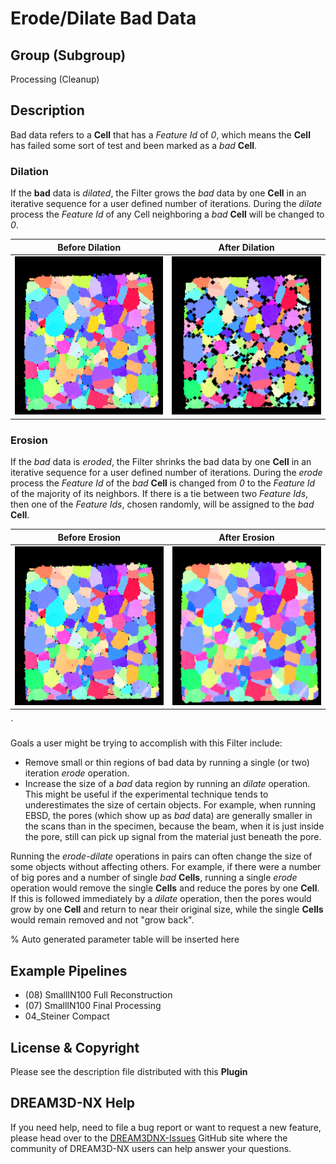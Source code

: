 # Erode/Dilate Bad Data

## Group (Subgroup)

Processing (Cleanup)

## Description

Bad data refers to a **Cell** that has a *Feature Id* of *0*, which means the **Cell** has failed some sort of test and
been marked as a *bad* **Cell**.

### Dilation

If the **bad** data is *dilated*, the Filter grows the *bad* data by one **Cell** in
an iterative sequence for a user defined number of iterations. During the *dilate* process the *Feature Id* of any
Cell neighboring a *bad* **Cell** will be changed to *0*.

| Before Dilation                      | After Dilation                       |
|--------------------------------------|--------------------------------------|
| ![](Images/ErodeDilateBadData_1.png) | ![](Images/ErodeDilateBadData_2.png) |

### Erosion

If the *bad* data is *eroded*, the Filter shrinks the
bad data by one **Cell** in an iterative sequence for a user defined number of iterations. During the *erode* process
the *Feature Id* of the *bad* **Cell** is changed from *0* to the *Feature Id* of the majority of its neighbors. If
there is a tie between two *Feature Ids*, then one of the *Feature Ids*, chosen randomly, will be assigned to the *bad*
**Cell**.

| Before Erosion                       | After Erosion                        |
|--------------------------------------|--------------------------------------|
| ![](Images/ErodeDilateBadData_1.png) | ![](Images/ErodeDilateBadData_3.png) |

`

Goals a user might be trying to accomplish with this Filter include:

- Remove small or thin regions of bad data by running a single (or two) iteration *erode* operation.
- Increase the size of a *bad* data region by running an *dilate* operation. This might be useful if the experimental
  technique tends to underestimates the size of certain objects. For example, when running EBSD, the pores (which show
  up as *bad* data) are generally smaller in the scans than in the specimen, because the beam, when it is just inside
  the pore, still can pick up signal from the material just beneath the pore.

Running the *erode-dilate* operations in pairs can often change the size of some objects without affecting others. For
example, if there were a number of big pores and a number of single *bad* **Cells**, running a single *erode* operation
would remove the single **Cells** and reduce the pores by one **Cell**. If this is followed immediately by a *dilate*
operation, then the pores would grow by one **Cell** and return to near their original size, while the single **Cells**
would remain removed and not "grow back".

% Auto generated parameter table will be inserted here

## Example Pipelines

- (08) SmallIN100 Full Reconstruction
- (07) SmallIN100 Final Processing
- 04_Steiner Compact

## License & Copyright

Please see the description file distributed with this **Plugin**

## DREAM3D-NX Help

If you need help, need to file a bug report or want to request a new feature, please head over to the [DREAM3DNX-Issues](https://github.com/BlueQuartzSoftware/DREAM3DNX-Issues/discussions) GitHub site where the community of DREAM3D-NX users can help answer your questions.
